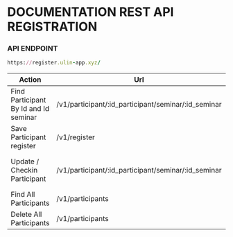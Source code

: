 # DOCUMENTATION REST API REGISTRATION

### API ENDPOINT
```ruby
https://register.ulin-app.xyz/
```

| Action           | Url           | Parameter        | Method | return  | Payload   |
| ---------------- | ------------- | ---------------- | -----  | -------- | -------- |
| Find Participant By Id and Id seminar  | /v1/participant/:id_participant/seminar/:id_seminar | Id Participant | `GET` | Detail Participant | https://register.ulin-app.xyz/v1/participant/{id_participant}/seminar/{id_seminar} |
| Save Participant register | /v1/register  | -- | `POST` | message succeffully saved | `"id_participant"` and `"id_seminar"` and `"ticket_type"` |
| Update / Checkin Participant | /v1/participant/:id_participant/seminar/:id_seminar | Id participant | `PATCH` | message update / check-im successfully |
| Find All Participants | /v1/participants | -- | `GET` | List all participants |
| Delete All Participants | /v1/participants | -- | `DELETE` | Message Sucessfully |

